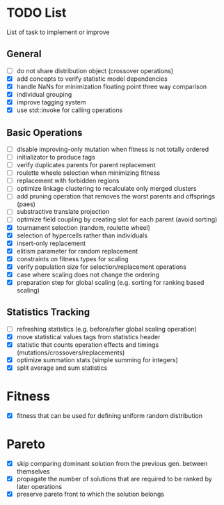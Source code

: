 # TODO List

List of task to implement or improve

## General
 - [ ] do not share distribution object (crossover operations)
 - [x] add concepts to verify statistic model dependencies
 - [x] handle NaNs for minimization floating point three way comparison
 - [x] individual grouping
 - [x] improve tagging system
 - [x] use std::invoke for calling operations

## Basic Operations
 - [ ] disable improving-only mutation when fitness is not totally ordered
 - [ ] initializator to produce tags
 - [ ] verify duplicates parents for parent replacement
 - [ ] roulette wheele selection when minimizing fitness
 - [ ] replacement with forbidden regions
 - [ ] optimize linkage clustering to recalculate only merged clusters
 - [ ] add pruning operation that removes the worst parents and offsprings (paes)
 - [ ] substractive translate projection
 - [ ] optimize field coupling by creating slot for each parent (avoid sorting)
 - [x] tournament selection (random, roulette wheel)
 - [x] selection of hypercells rather than individuals
 - [x] insert-only replacement
 - [x] elitism parameter for random replacement
 - [x] constraints on fitness types for scaling
 - [x] verify population size for selection/replacement operations
 - [x] case where scaling does not change the ordering
 - [x] preparation step for global scaling (e.g. sorting for ranking based scaling)

## Statistics Tracking
 - [ ] refreshing statistics (e.g. before/after global scaling operation)
 - [x] move statistical values tags from statistics header
 - [x] statistic that counts operation effects and timings (mutations/crossovers/replacements)
 - [x] optimize summation stats (simple summing for integers)
 - [x] split average and sum statistics

# Fitness
 - [x] fitness that can be used for defining uniform random distribution

# Pareto
 - [x] skip comparing dominant solution from the previous gen. between themselves
 - [x] propagate the number of solutions that are required to be ranked by later operations
 - [x] preserve pareto front to which the solution belongs
